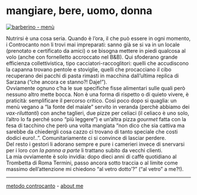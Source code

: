 # mangiare, bere, uomo, donna

[![](https://live.staticflickr.com/65535/51792974963_19b8336833_c.jpg "barberino - menù")](https://flic.kr/s/aHBqjzwAJ2)  

Nutrirsi è una cosa seria. Quando è l’ora, il che può essere in ogni momento, i Controcanto non li trovi mai impreparati: sanno già se si va in un locale (prenotato e certificato da amici)  o se bisogna mettere in piedi qualcosa al volo (anche con fornelletto accroccato nel B&B). Qui sfoderano grande efficienza collettivistica, tipo cacciatori-raccoglitori: quelli che accudiscono la capanna trovano pentole e stoviglie, quelli che procacciano il cibo recuperano dei pacchi di pasta rimasti in macchina dall’ultima replica di Sarzana (“che ancora ce stanno?! Daje!”).  
Ovviamente ognuno c’ha le sue specifiche fisse alimentari sulle quali però nessuno altro mette bocca. Non è una forma di rispetto o di quieto vivere, è praticità: semplificare il percorso critico. Così poco dopo si quaglia: un menù vegano a “la fonte del maiale” servito in veranda (perchè abbiamo dei *vax-riluttanti*) con anche taglieri, due pizze per celiaci (il celiaco è uno solo, l’altro lo fa perché sono “più leggere”) e un’altra pizza *gourmet* fatta con la fesa di tacchino che però una volta mangiata “non dico che sia cattiva ma sarebbe da chiedergli cosa cazzo ci trovano di tanto speciale che costi dodici euro!..”. Comunitariamente ci si convince di lasciar perdere.   
Del resto i gestori li adorano sempre e pure i camerieri invece di snervarsi per i loro *con la panna a parte* li trattano subito da vecchi clienti.  
La mia ovviamente è solo invidia: dopo dieci anni di caffè quotidiano al Trombetta di Roma Termini, passo ancora sotto traccia o al limite come massimo dell’attenzione mi chiedono “al vetro dotto’?” (“al vetro” a me?!).  

---   
[metodo controcanto](https://cacioman.github.io/controcanto000.html) - [about me](https://about.me/cacioman) 
